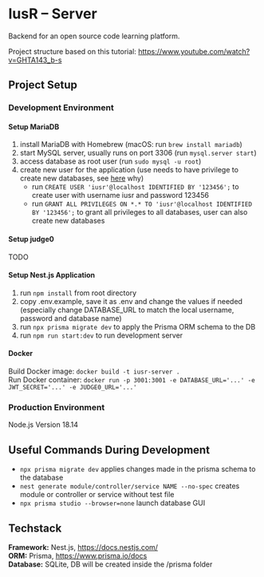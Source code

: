 # IusR – Server

Backend for an open source code learning platform.

Project structure based on this tutorial: https://www.youtube.com/watch?v=GHTA143_b-s

## Project Setup

### Development Environment

#### Setup MariaDB

1. install MariaDB with Homebrew (macOS: run `brew install mariadb`)
2. start MySQL server, usually runs on port 3306 (run `mysql.server start`)
3. access database as root user (run `sudo mysql -u root`)
4. create new user for the application (use needs to have privilege to create new databases, see [here](https://www.prisma.io/docs/concepts/components/prisma-migrate/shadow-database#shadow-database-user-permissions) why)
   - run `CREATE USER 'iusr'@localhost IDENTIFIED BY '123456';` to create user with username iusr and password 123456
   - run `GRANT ALL PRIVILEGES ON *.* TO 'iusr'@localhost IDENTIFIED BY '123456';` to grant all privileges to all databases, user can also create new databases

#### Setup judge0

TODO

#### Setup Nest.js Application

1. run `npm install` from root directory
2. copy .env.example, save it as .env and change the values if needed (especially change DATABASE_URL to match the local username, password and database name)
3. run `npx prisma migrate dev` to apply the Prisma ORM schema to the DB
4. run `npm run start:dev` to run development server

#### Docker

Build Docker image: `docker build -t iusr-server .`  
Run Docker container: `docker run -p 3001:3001 -e DATABASE_URL='...' -e JWT_SECRET='...' -e JUDGE0_URL='...'`

### Production Environment

Node.js Version 18.14

## Useful Commands During Development

- `npx prisma migrate dev` applies changes made in the prisma schema to the database
- `nest generate module/controller/service NAME --no-spec` creates module or controller or service without test file
- `npx prisma studio --browser=none` launch database GUI

## Techstack

**Framework:** Nest.js, https://docs.nestjs.com/  
**ORM:** Prisma, https://www.prisma.io/docs  
**Database:** SQLite, DB will be created inside the /prisma folder
